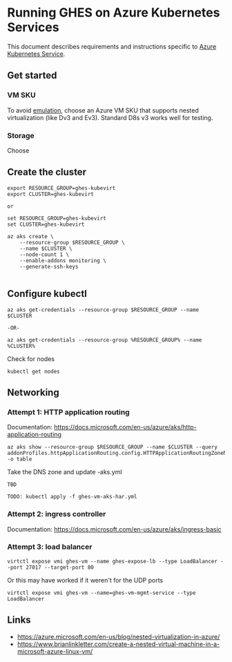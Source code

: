 # Running GHES on Azure Kubernetes Services

This document describes requirements and instructions specific to [Azure Kubernetes Service](https://docs.microsoft.com/en-us/azure/aks/intro-kubernetes).

## Get started

### VM SKU

To avoid [emulation](https://github.com/kubevirt/kubevirt/blob/master/docs/software-emulation.md), choose an Azure VM SKU that supports nested virtualization (like Dv3 and Ev3). Standard D8s v3 works well for testing. 

### Storage

Choose 

## Create the cluster


```
export RESOURCE_GROUP=ghes-kubevirt
export CLUSTER=ghes-kubevirt

or

set RESOURCE_GROUP=ghes-kubevirt
set CLUSTER=ghes-kubevirt
```

```
az aks create \
    --resource-group $RESOURCE_GROUP \
    --name $CLUSTER \
    --node-count 1 \
    --enable-addons monitoring \
    --generate-ssh-keys
    
```

## Configure kubectl

```
az aks get-credentials --resource-group $RESOURCE_GROUP --name $CLUSTER

-OR-

az aks get-credentials --resource-group %RESOURCE_GROUP% --name %CLUSTER%
```

Check for nodes

```
kubectl get nodes
```

## Networking

### Attempt 1: HTTP application routing

Documentation: https://docs.microsoft.com/en-us/azure/aks/http-application-routing

```
az aks show --resource-group $RESOURCE_GROUP --name $CLUSTER --query addonProfiles.httpApplicationRouting.config.HTTPApplicationRoutingZoneName -o table
```

Take the DNS zone and update -aks.yml

```
TBD
```


```
TODO: kubectl apply -f ghes-vm-aks-har.yml
```        

### Attempt 2: ingress controller

Documentation: https://docs.microsoft.com/en-us/azure/aks/ingress-basic

### Attempt 3: load balancer

```
virtctl expose vmi ghes-vm --name ghes-expose-lb --type LoadBalancer --port 27017 --target-port 80
```

Or this may have worked if it weren't for the UDP ports

```
virtctl expose vmi ghes-vm --name=ghes-vm-mgmt-service --type LoadBalancer
```

## Links

* https://azure.microsoft.com/en-us/blog/nested-virtualization-in-azure/
* https://www.brianlinkletter.com/create-a-nested-virtual-machine-in-a-microsoft-azure-linux-vm/